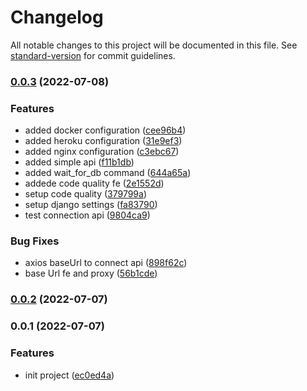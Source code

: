 # Changelog

All notable changes to this project will be documented in this file. See [standard-version](https://github.com/conventional-changelog/standard-version) for commit guidelines.

### [0.0.3](https://github.com/Recedivies/django-react-template/compare/v0.0.2...v0.0.3) (2022-07-08)


### Features

* added docker configuration ([cee96b4](https://github.com/Recedivies/django-react-template/commit/cee96b4e968cc7c6cfc280edecb4d60d979ce0b7))
* added heroku configuration ([31e9ef3](https://github.com/Recedivies/django-react-template/commit/31e9ef3a3bcf570d8b1a1ccf6e3d90be6027a77d))
* added nginx configuration ([c3ebc67](https://github.com/Recedivies/django-react-template/commit/c3ebc67a469df8b7cbbd4c1af659dfe18c7502a2))
* added simple api ([f11b1db](https://github.com/Recedivies/django-react-template/commit/f11b1db13cba4eeb55b72d1c442a54869844caee))
* added wait_for_db command ([644a65a](https://github.com/Recedivies/django-react-template/commit/644a65ab332639572310a553b9e57c6fba9726ed))
* addede code quality fe ([2e1552d](https://github.com/Recedivies/django-react-template/commit/2e1552da616c9b1652164c2b3da1d5ed940b3dd1))
* setup code quality ([379799a](https://github.com/Recedivies/django-react-template/commit/379799a285b000ef6819e3b0058f01138d62facf))
* setup django settings ([fa83790](https://github.com/Recedivies/django-react-template/commit/fa83790282eb7282b22ade25f477350abd687e31))
* test connection api ([9804ca9](https://github.com/Recedivies/django-react-template/commit/9804ca9cf25ecbfb7a893bde6bb32241004396eb))


### Bug Fixes

* axios baseUrl to connect api ([898f62c](https://github.com/Recedivies/django-react-template/commit/898f62c89115a467ea413dff23beb475653cae8d))
* base Url fe and proxy ([56b1cde](https://github.com/Recedivies/django-react-template/commit/56b1cdeaa340ba3b17d19764d6f34f38f215931c))

### [0.0.2](https://github.com/Recedivies/django-react-template/compare/v0.0.1...v0.0.2) (2022-07-07)

### 0.0.1 (2022-07-07)


### Features

* init project ([ec0ed4a](https://github.com/Recedivies/django-react-template/commit/ec0ed4a0fe9af1d4817b1ed2aedae671bcd80182))
